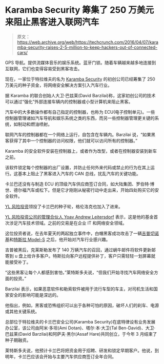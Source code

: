 # Karamba Security 筹集了 250 万美元来阻止黑客进入联网汽车 

> 原文：<https://web.archive.org/web/https://techcrunch.com/2016/04/07/karamba-security-raises-2-5-million-to-keep-hackers-out-of-connected-cars/>

GPS 导航。提供流媒体音乐的娱乐系统。蓝牙门锁。随着车辆越来越多地连接到互联网，它们也变得容易受到黑客攻击。

现在，一家位于特拉维夫的名为 [Karamba Security](https://web.archive.org/web/20221207004454/https://karambasecurity.com/) 的初创公司已经筹集了 250 万美元的种子资金，将网络安全解决方案引入汽车行业。

据 Karamba 的联合创始人大卫·巴兹莱(David Barzilai)称，这家初创公司的技术可以通过“强化”外部连接车辆内的控制器或小型计算机来阻止黑客。

汽车中的大多数操作都有自己指定的控制器，也称为 ECU(电子控制单元)。一些控制器管理诸如汽车导航和娱乐系统之类的东西，而另一些控制器管理更关键的系统，如制动和燃油喷射。

联网汽车的控制器都在一个网络上运行，自包含在车辆内。Barzilai 说，“如果黑客获得了其中一个控制器的访问权限，他们就可以访问所有的控制器。”

Karamba 的安全软件安装在控制器上，或者作为改型，或者在控制器安装到新车之前。

该软件锁定每个控制器的出厂设置，并防止任何外来代码或禁止的行为在其上运行。这基本上阻止了黑客进入汽车的 CAN 总线，扰乱汽车的关键功能。

卡兰巴还没有与制造 ECU 的顶级汽车供应商签订合同，如大陆集团、罗伯特·博世、德尔福汽车或松下。但是它才刚刚从秘密行动中走出来，开始四处购买它的安全软件。

[YL 风险投资](https://web.archive.org/web/20221207004454/http://yl%20ventures/)领投了卡兰巴的种子轮，格伦洛克也加入了进来。

[YL 风险投资公司的管理合伙人 Yoav Andrew Leitersdorf](https://web.archive.org/web/20221207004454/http://www.ylventures.com/Cat/Team.html) 表示，这是他的基金首次涉足汽车技术领域。之前的交易是在企业 IT 和网络安全领域。

这位投资者说，在去年夏天的两起独立事件中，白帽黑客成功攻击了一辆[吉普切诺基](https://web.archive.org/web/20221207004454/http://www.wired.com/2015/07/hackers-remotely-kill-jeep-highway/)和[特斯拉 Model-S](https://web.archive.org/web/20221207004454/https://beta.techcrunch.com/2015/08/06/researchers-hack-a-model-s-tesla-sends-out-over-the-air-fix/) 之后，他开始对汽车行业感兴趣。

吉普被黑后，克莱斯勒发布了 140 万辆汽车的召回，通过蜗牛邮件将软件更新邮寄到 u 盘上给许多客户。特斯拉向客户远程提供补丁，客户只需轻轻一划屏幕就能接受补丁。

“这些黑客让每个人都感到害怕，”莱特斯多夫说，“但我们开始寻找汽车网络安全方面的投资。”

Barzilai 表示，如果恶意软件和勒索软件被用于流行车型的车主，对司机生活和国家安全的影响可能是深远的。

他指出，例如，黑客或恐怖组织可以出于各种可怕的原因，破坏人们的刹车、电源或其他关键系统。

总部位于特拉维夫的卡兰巴安全公司(Karamba Security)在底特律设有业务发展办公室，该公司由阿米·多坦(Ami Dotan)、塔尔·本·大卫(Tal Ben-David)、大卫·巴兹莱(David Barzilai)和阿萨夫·黑尔(Assaf Hare)共同创立，于今年 3 月结束了种子期融资。

莱特斯多夫说，他预计卡兰巴将把资金用于招聘、研发和锁定早期客户。他说，到明年，卡兰巴应该会开始与主要汽车供应商签订全年合同。